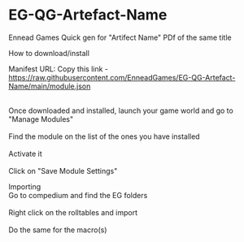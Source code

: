 # EG-QG-Artefact-Name
Ennead Games Quick gen for "Artifect Name" PDf of the same title

How to download/install

Manifest URL:
Copy this link - https://raw.githubusercontent.com/EnneadGames/EG-QG-Artefact-Name/main/module.json


<br>Once downloaded and installed, launch your game world and go to "Manage Modules"</br>
<br>Find the module on the list of the ones you have installed</br>
<br>Activate it</br>
<br>Click on "Save Module Settings"</br>

Importing
<br>Go to compedium and find the EG folders</br>
<br>Right click on the rolltables and import</br>
<br>Do the same for the macro(s)</br>


